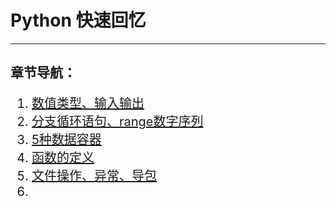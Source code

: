 # Python 快速回忆
---
## 章节导航：
<div style="font-size:20px;">

1. [数值类型、输入输出](python/python-note/1.md)
2. [分支循环语句、range数字序列](python/python-note/2.md)
3. [5种数据容器](python/python-note/3.md)
4. [函数的定义](python/python-note/4.md)
5. [文件操作、异常、导包](python/python-note/5.md)
6. [](python/python-note/5.md)

</div>